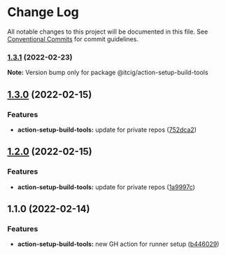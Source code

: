 # Change Log

All notable changes to this project will be documented in this file.
See [Conventional Commits](https://conventionalcommits.org) for commit guidelines.

### [1.3.1](https://github.com/itcig/itcig/compare/@itcig/action-setup-build-tools@1.3.0...@itcig/action-setup-build-tools@1.3.1) (2022-02-23)

**Note:** Version bump only for package @itcig/action-setup-build-tools





## [1.3.0](https://github.com/itcig/itcig/compare/@itcig/action-setup-build-tools@1.2.0...@itcig/action-setup-build-tools@1.3.0) (2022-02-15)


### Features

* **action-setup-build-tools:** update for private repos ([752dca2](https://github.com/itcig/itcig/commit/752dca20dcc50a869493ae84ae61a643eb7fc4f8))



## [1.2.0](https://github.com/itcig/itcig/compare/@itcig/action-setup-build-tools@1.1.0...@itcig/action-setup-build-tools@1.2.0) (2022-02-15)


### Features

* **action-setup-build-tools:** update for private repos ([1a9997c](https://github.com/itcig/itcig/commit/1a9997c525916b943935c08af303e63b7536bb83))



## 1.1.0 (2022-02-14)


### Features

* **action-setup-build-tools:** new GH action for runner setup ([b446029](https://github.com/itcig/itcig/commit/b446029e1413ab7c0fc76da015423e1e92fadd2c))
